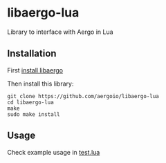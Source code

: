 # libaergo-lua

Library to interface with Aergo in Lua


## Installation

First [install libaergo](https://github.com/aergoio/libaergo#dependencies)

Then install this library:

```
git clone https://github.com/aergoio/libaergo-lua
cd libaergo-lua
make
sudo make install
```

## Usage

Check example usage in [test.lua](test.lua)
